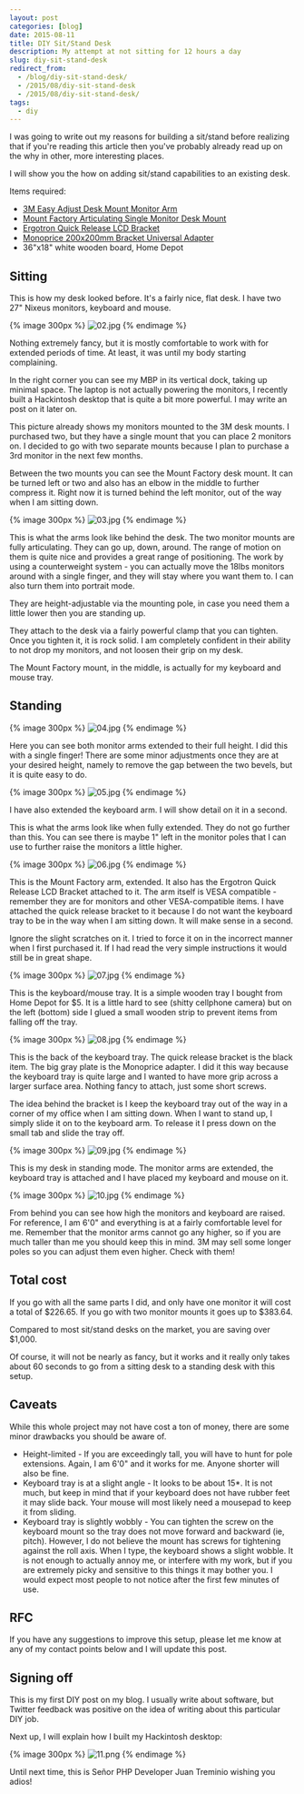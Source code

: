 ```yaml
---
layout: post
categories: [blog]
date: 2015-08-11
title: DIY Sit/Stand Desk
description: My attempt at not sitting for 12 hours a day
slug: diy-sit-stand-desk
redirect_from:
  - /blog/diy-sit-stand-desk/
  - /2015/08/diy-sit-stand-desk
  - /2015/08/diy-sit-stand-desk/
tags:
  - diy
---
```


I was going to write out my reasons for building a sit/stand before realizing
that if you're reading this article then you've probably already read up on
the why in other, more interesting places.

I will show you the how on adding sit/stand capabilities to an existing desk.

Items required:

* [3M Easy Adjust Desk Mount Monitor Arm](http://www.amazon.com/gp/product/B009NV4UX0)
* [Mount Factory Articulating Single Monitor Desk Mount](http://www.amazon.com/gp/product/B00OP364FI)
* [Ergotron Quick Release LCD Bracket](http://www.amazon.com/gp/product/B000W0ETD2)
* [Monoprice 200x200mm Bracket Universal Adapter](http://www.amazon.com/gp/product/B001VRN21A)
* 36"x18" white wooden board, Home Depot

## Sitting

This is how my desk looked before. It's a fairly nice, flat desk. I have two
27" Nixeus monitors, keyboard and mouse.

{% image 300px %}
![02.jpg](/static/post/2015-08-11-diy-sit-stand-desk/02.jpg)
{% endimage %}

Nothing extremely fancy, but it is mostly comfortable to work with for extended
periods of time. At least, it was until my body starting complaining.

In the right corner you can see my MBP in its vertical dock, taking up minimal
space. The laptop is not actually powering the monitors, I recently built a
Hackintosh desktop that is quite a bit more powerful. I may write an post on
it later on.

This picture already shows my monitors mounted to the 3M desk mounts. I
purchased two, but they have a single mount that you can place 2 monitors on.
I decided to go with two separate mounts because I plan to purchase a 3rd
monitor in the next few months.

Between the two mounts you can see the Mount Factory desk mount. It can be
turned left or two and also has an elbow in the middle to further compress
it. Right now it is turned behind the left monitor, out of the way when I am
sitting down.

{% image 300px %}
![03.jpg](/static/post/2015-08-11-diy-sit-stand-desk/03.jpg)
{% endimage %}

This is what the arms look like behind the desk. The two monitor mounts are
fully articulating. They can go up, down, around. The range of motion on them
is quite nice and provides a great range of positioning. The work by using a
counterweight system - you can actually move the 18lbs monitors around with
a single finger, and they will stay where you want them to. I can also turn
them into portrait mode.

They are height-adjustable via the mounting pole, in case you need them a
little lower then you are standing up.

They attach to the desk via a fairly powerful clamp that you can tighten. Once
you tighten it, it is rock solid. I am completely confident in their ability to
not drop my monitors, and not loosen their grip on my desk.

The Mount Factory mount, in the middle, is actually for my keyboard and mouse
tray.

## Standing

{% image 300px %}
![04.jpg](/static/post/2015-08-11-diy-sit-stand-desk/04.jpg)
{% endimage %}

Here you can see both monitor arms extended to their full height. I did this
with a single finger! There are some minor adjustments once they are at your
desired height, namely to remove the gap between the two bevels, but it is
quite easy to do.

{% image 300px %}
![05.jpg](/static/post/2015-08-11-diy-sit-stand-desk/05.jpg)
{% endimage %}

I have also extended the keyboard arm. I will show detail on it in a second.

This is what the arms look like when fully extended. They do not go further
than this. You can see there is maybe 1" left in the monitor poles that I can
use to further raise the monitors a little higher.

{% image 300px %}
![06.jpg](/static/post/2015-08-11-diy-sit-stand-desk/06.jpg)
{% endimage %}

This is the Mount Factory arm, extended. It also has the Ergotron Quick Release
LCD Bracket attached to it. The arm itself is VESA compatible - remember they
are for monitors and other VESA-compatible items. I have attached the quick
release bracket to it because I do not want the keyboard tray to be in the way
when I am sitting down. It will make sense in a second.

Ignore the slight scratches on it. I tried to force it on in the incorrect
manner when I first purchased it. If I had read the very simple instructions
it would still be in great shape.

{% image 300px %}
![07.jpg](/static/post/2015-08-11-diy-sit-stand-desk/07.jpg)
{% endimage %}

This is the keyboard/mouse tray. It is a simple wooden tray I bought from Home
Depot for $5. It is a little hard to see (shitty cellphone camera) but on the
left (bottom) side I glued a small wooden strip to prevent items from falling
off the tray.

{% image 300px %}
![08.jpg](/static/post/2015-08-11-diy-sit-stand-desk/08.jpg)
{% endimage %}

This is the back of the keyboard tray. The quick release bracket is the black
item. The big gray plate is the Monoprice adapter. I did it this way because
the keyboard tray is quite large and I wanted to have more grip across a larger
surface area. Nothing fancy to attach, just some short screws.

The idea behind the bracket is I keep the keyboard tray out of the way in a
corner of my office when I am sitting down. When I want to stand up, I simply
slide it on to the keyboard arm. To release it I press down on the small tab
and slide the tray off.

{% image 300px %}
![09.jpg](/static/post/2015-08-11-diy-sit-stand-desk/09.jpg)
{% endimage %}

This is my desk in standing mode. The monitor arms are extended, the keyboard
tray is attached and I have placed my keyboard and mouse on it.

{% image 300px %}
![10.jpg](/static/post/2015-08-11-diy-sit-stand-desk/10.jpg)
{% endimage %}

From behind you can see how high the monitors and keyboard are raised.
For reference, I am 6'0" and everything is at a fairly comfortable level for
me. Remember that the monitor arms cannot go any higher, so if you are much
taller than me you should keep this in mind. 3M may sell some longer poles so
you can adjust them even higher. Check with them!

## Total cost

If you go with all the same parts I did, and only have one monitor it will cost
a total of $226.65. If you go with two monitor mounts it goes up to $383.64.

Compared to most sit/stand desks on the market, you are saving over $1,000.

Of course, it will not be nearly as fancy, but it works and it really only
takes about 60 seconds to go from a sitting desk to a standing desk with this
setup.

## Caveats

While this whole project may not have cost a ton of money, there are some minor
drawbacks you should be aware of.

* Height-limited - If you are exceedingly tall, you will have to hunt for pole
  extensions. Again, I am 6'0" and it works for me. Anyone shorter will also be
  fine.
* Keyboard tray is at a slight angle - It looks to be about 15*. It is not much,
  but keep in mind that if your keyboard does not have rubber feet it may slide
  back. Your mouse will most likely need a mousepad to keep it from sliding.
* Keyboard tray is slightly wobbly - You can tighten the screw on the keyboard
  mount so the tray does not move forward and backward (ie, pitch). However,
  I do not believe the mount has screws for tightening against the roll axis.
  When I type, the keyboard shows a slight wobble. It is not enough to actually
  annoy me, or interfere with my work, but if you are extremely picky and
  sensitive to this things it may bother you. I would expect most people to not
  notice after the first few minutes of use.

## RFC

If you have any suggestions to improve this setup, please let me know at any
of my contact points below and I will update this post.

## Signing off

This is my first DIY post on my blog. I usually write about software, but
Twitter feedback was positive on the idea of writing about this particular
DIY job.

Next up, I will explain how I built my Hackintosh desktop:

{% image 300px %}
![11.png](/static/post/2015-08-11-diy-sit-stand-desk/11.png)
{% endimage %}

Until next time, this is Señor PHP Developer Juan Treminio wishing you adios!
